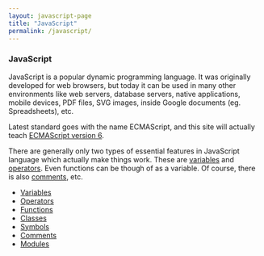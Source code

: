 ```yaml
---
layout: javascript-page
title: "JavaScript"
permalink: /javascript/
---
```


### JavaScript

JavaScript is a popular dynamic programming language. It was originally 
developed for web browsers, but today it can be used in many other environments 
like web servers, database servers, native applications, mobile devices, PDF 
files, SVG images, inside Google documents (eg. Spreadsheets), etc.

Latest standard goes with the name ECMAScript, and this site will 
actually teach [ECMAScript version 6](http://es6-features.org/).

There are generally only two types of essential features in JavaScript language 
which actually make things work. These are [variables](./variables.md) and 
[operators](./operators.md). Even functions can be though of as a variable. Of 
course, there is also [comments](./comments.md), etc.

* [Variables](./variables.md)
* [Operators](./operators.md)
* [Functions](./functions.md)
* [Classes](./classes.md)
* [Symbols](./symbols.md)
* [Comments](./comments.md)
* [Modules](./modules.md)